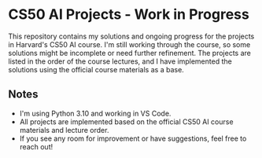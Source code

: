 # CS50 AI Projects - Work in Progress

This repository contains my solutions and ongoing progress for the projects in Harvard's CS50 AI course. I'm still working through the course, so some solutions might be incomplete or need further refinement. The projects are listed in the order of the course lectures, and I have implemented the solutions using the official course materials as a base.

## Notes

* I'm using Python 3.10 and working in VS Code.
* All projects are implemented based on the official CS50 AI course materials and lecture order.
* If you see any room for improvement or have suggestions, feel free to reach out!
```

